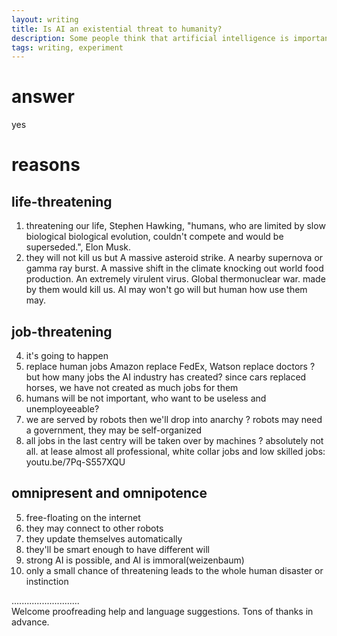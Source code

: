 ```yaml
---
layout: writing
title: Is AI an existential threat to humanity?
description: Some people think that artificial intelligence is important to the development of society, while others think that it has negative effects on society. Discuss both these views and give your opinion.
tags: writing, experiment
---
```


# answer
  yes

# reasons
## life-threatening
  1. threatening our life, Stephen Hawking, "humans, who are limited by slow biological biological evolution, couldn't compete and would be superseded.", Elon Musk.
  11. they will not kill us but A massive asteroid strike.  A nearby supernova or gamma ray burst.  A massive shift in the climate knocking out world food production.  An extremely virulent virus.  Global thermonuclear war. made by them would kill us. AI may won't go will but human how use them may.

## job-threatening
  4. it's going to happen
  2. replace human jobs Amazon replace FedEx, Watson replace doctors
  ? but how many jobs the AI industry has created? since cars replaced horses, we have not created as much jobs for them
  6. humans will be not important, who want to be useless and unemployeeable?
  3. we are served by robots then we'll drop into anarchy
  ? robots may need a government, they may be self-organized
  7. all jobs in the last centry will be taken over by machines
  ? absolutely not all. at lease almost all professional, white collar jobs and low skilled jobs: youtu.be/7Pq-S557XQU

## omnipresent and omnipotence 
  5. free-floating on the internet 
  8. they may connect to other robots
  10. they update themselves automatically
  9. they'll be smart enough to have different will 
  12. strong AI is possible, and AI is immoral(weizenbaum)
  13. only a small chance of threatening leads to the whole human disaster or instinction

...........................     
Welcome proofreading help and language suggestions. Tons of thanks in advance.

